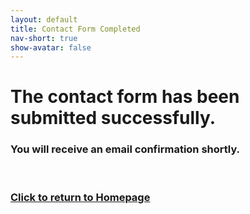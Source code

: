 ```yaml
---
layout: default
title: Contact Form Completed
nav-short: true
show-avatar: false
---
```


<div class="text-center">
  <h1>The contact form has been submitted successfully.</h1>
  <h3>You will receive an email confirmation shortly.</h3>
  <p>&nbsp;</p>
  <h3><a href="/index.html">Click to return to Homepage</a></h3>
</div>
